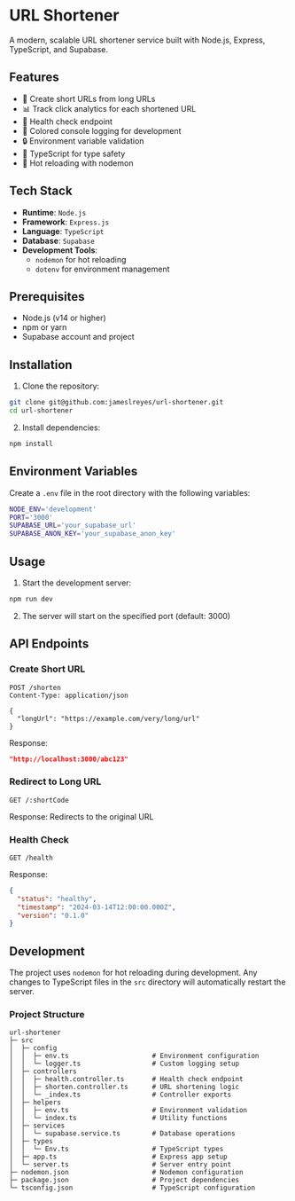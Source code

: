 # URL Shortener

A modern, scalable URL shortener service built with Node.js, Express, TypeScript, and Supabase.

## Features

- 🔗 Create short URLs from long URLs
- 📊 Track click analytics for each shortened URL
- 🏥 Health check endpoint
- 🎨 Colored console logging for development
- 🔒 Environment variable validation
- 📝 TypeScript for type safety
- 🚀 Hot reloading with nodemon

## Tech Stack

- **Runtime**: `Node.js`
- **Framework**: `Express.js`
- **Language**: `TypeScript`
- **Database**: `Supabase`
- **Development Tools**:
  - `nodemon` for hot reloading
  - `dotenv` for environment management

## Prerequisites

- Node.js (v14 or higher)
- npm or yarn
- Supabase account and project

## Installation

1. Clone the repository:

```bash
git clone git@github.com:jameslreyes/url-shortener.git
cd url-shortener
```

2. Install dependencies:

```bash
npm install
```

## Environment Variables

Create a `.env` file in the root directory with the following variables:

```bash
NODE_ENV='development'
PORT='3000'
SUPABASE_URL='your_supabase_url'
SUPABASE_ANON_KEY='your_supabase_anon_key'
```

## Usage

1. Start the development server:

```bash
npm run dev
```

2. The server will start on the specified port (default: 3000)

## API Endpoints

### Create Short URL

```http
POST /shorten
Content-Type: application/json

{
  "longUrl": "https://example.com/very/long/url"
}
```

Response:

```json
"http://localhost:3000/abc123"
```

### Redirect to Long URL

```http
GET /:shortCode
```

Response: Redirects to the original URL

### Health Check

```http
GET /health
```

Response:

```json
{
  "status": "healthy",
  "timestamp": "2024-03-14T12:00:00.000Z",
  "version": "0.1.0"
}
```

## Development

The project uses `nodemon` for hot reloading during development. Any changes to TypeScript files in the `src` directory will automatically restart the server.

### Project Structure

```text
url-shortener
├─ src
│  ├─ config
│  │  ├─ env.ts                     # Environment configuration
│  │  └─ logger.ts                  # Custom logging setup
│  ├─ controllers
│  │  ├─ health.controller.ts       # Health check endpoint
│  │  ├─ shorten.controller.ts      # URL shortening logic
│  │  └─ _index.ts                  # Controller exports
│  ├─ helpers
│  │  ├─ env.ts                     # Environment validation
│  │  └─ index.ts                   # Utility functions
│  ├─ services
│  │  └─ supabase.service.ts        # Database operations
│  ├─ types
│  │  └─ Env.ts                     # TypeScript types
│  ├─ app.ts                        # Express app setup
│  └─ server.ts                     # Server entry point
├─ nodemon.json                     # Nodemon configuration
├─ package.json                     # Project dependencies
└─ tsconfig.json                    # TypeScript configuration
```
